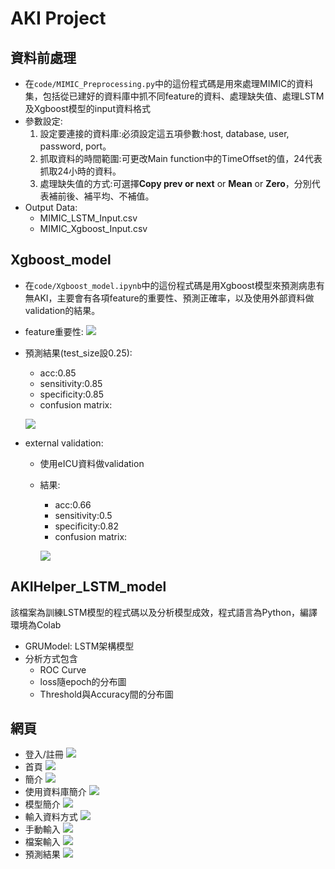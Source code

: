 # AKI Project
## 資料前處理
- 在`code/MIMIC_Preprocessing.py`中的這份程式碼是用來處理MIMIC的資料集，包括從已建好的資料庫中抓不同feature的資料、處理缺失值、處理LSTM及Xgboost模型的input資料格式
- 參數設定:
    1. 設定要連接的資料庫:必須設定這五項參數:host, database, user, password, port。
    2. 抓取資料的時間範圍:可更改Main function中的TimeOffset的值，24代表抓取24小時的資料。
    3. 處理缺失值的方式:可選擇**Copy prev or next** or **Mean** or **Zero**，分別代表補前後、補平均、不補值。
- Output Data:
    - MIMIC_LSTM_Input.csv
    - MIMIC_Xgboost_Input.csv

## Xgboost_model
- 在`code/Xgboost_model.ipynb`中的這份程式碼是用Xgboost模型來預測病患有無AKI，主要會有各項feature的重要性、預測正確率，以及使用外部資料做validation的結果。
- feature重要性:
![](https://i.imgur.com/nRNgy8O.png)
- 預測結果(test_size設0.25):
    - acc:0.85
    - sensitivity:0.85
    - specificity:0.85
    - confusion matrix:
    
    ![](https://i.imgur.com/G1Ax1qa.png)
- external validation:
    - 使用eICU資料做validation
    - 結果:
        - acc:0.66
        - sensitivity:0.5
        - specificity:0.82
        - confusion matrix:
        
        ![](https://i.imgur.com/F6xmsQK.png)

## AKIHelper_LSTM_model
該檔案為訓練LSTM模型的程式碼以及分析模型成效，程式語言為Python，編譯環境為Colab
- GRUModel: LSTM架構模型
- 分析方式包含
    - ROC Curve
    - loss隨epoch的分布圖
    - Threshold與Accuracy間的分布圖
## 網頁
- 登入/註冊
![](https://i.imgur.com/hp7lOok.png)
- 首頁
![](https://i.imgur.com/As0wcUR.png)
- 簡介
![](https://i.imgur.com/iiBZlac.png)
- 使用資料庫簡介
![](https://i.imgur.com/MUL6WjQ.png)
- 模型簡介
![](https://i.imgur.com/OReu7nO.png)
- 輸入資料方式
![](https://i.imgur.com/fEPXNAO.png)
- 手動輸入
![](https://i.imgur.com/FS89Ev9.png)
- 檔案輸入
![](https://i.imgur.com/aLkvZUw.png)
- 預測結果
![](https://i.imgur.com/FTcXB9j.png)
